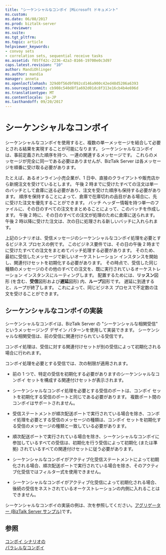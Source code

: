 ```yaml
---
title: "シーケンシャルなコンボイ |Microsoft ドキュメント"
ms.custom: 
ms.date: 06/08/2017
ms.prod: biztalk-server
ms.reviewer: 
ms.suite: 
ms.tgt_pltfrm: 
ms.topic: article
helpviewer_keywords:
- convoy sets
- correlation sets, sequential receive tasks
ms.assetid: f05ff42c-2236-42a3-8166-19700e0c3d97
caps.latest.revision: "10"
author: MandiOhlinger
ms.author: mandia
manager: anneta
ms.openlocfilehash: 329d0f56d9f092cd146a900c42ed48d5206a6393
ms.sourcegitcommit: cb908c540d8f1a692d01dc8f313e16cb4b4e696d
ms.translationtype: MT
ms.contentlocale: ja-JP
ms.lasthandoff: 09/20/2017
---
```

# <a name="sequential-convoys"></a>シーケンシャルなコンボイ
シーケンシャルなコンボイを使用すると、複数の単一メッセージを結合して必要とされる結果を実現することが可能になります。 シーケンシャルなコンボイは、事前定義された順序を持つ、一連の関連するメッセージです。 これらのメッセージが完全に同一である必要はありませんが、BizTalk Server は各メッセージを順番に受け取る必要があります。  
  
 たとえば、あるオンライン小売企業が、1 日中、直接のクライアントや販売店から新規注文を受けているとします。 午後 2 時までに受けたすべての注文は単一のバッチとして倉庫に送る必要があり、注文を受けた順序も保持する必要があります。 順序を保持することによって、倉庫で在庫切れの品目がある場合に、先に受けた注文を優先することができます。 バッチ へッダー情報を持つ単一のファイルに、その日のすべての注文をまとめることによって、このバッチを作成します。 午後 2 時に、その日のすべての注文が処理のために倉庫に送られます。 午後 2 時以降に受けた注文は、次の日に処理される新しいバッチに入れられます。  
  
 上記のシナリオは、受信メッセージのシーケンシャルなコンボイ処理を必要とするビジネス プロセスの例です。 このビジネス要件では、その日の午後 2 時までに受けたすべての注文をまとめてバッチ処理する必要があります。 そのため、最初に受信したメッセージで新しいオーケストレーション インスタンスを開始し、関連付けセットを初期化する必要があります。 その時点で、受信した同じ種類のメッセージのその他のすべての注文を、既に実行されているオーケストレーション インスタンスにルーティングします。 配置するためには、**リッスン**図形 (を含む、**受信**図形および**遅延**図形) 内、**ループ**図形です。 遅延に到達すると、ループが終了します。 これによって、同じビジネス プロセスで不定数の注文を受けることができます。  
  
## <a name="implementing-sequential-convoys"></a>シーケンシャルなコンボイの実装  
 シーケンシャルなコンボイは、BizTalk Server の "シーケンシャルな相関受信" というメッセージング デザイン パターンを使用して実装できます。 シーケンシャルな相関受信は、前の受信に関連付けられている受信です。  
  
 コンボイ処理は、受信に対する関連付けセットが別の受信によって初期化される場合に行われます。  
  
 コンボイ処理を必要とする受信では、次の制限が適用されます。  
  
-   前の 1 つで、特定の受信を初期化する必要がありますのシーケンシャルなコンボイ セットを構成する関連付けセットが表示されます。  
  
-   シーケンシャルなコンボイ処理を必要とする受信のポートは、コンボイ セットを初期化する受信のポートと同じである必要があります。 複数ポート間のコンボイはサポートされません。  
  
-   受信ステートメントが順次配送ポートで実行されている場合を除き、コンボイ処理を必要とする受信のメッセージの種類は、コンボイ セットを初期化する受信のメッセージの種類と一致している必要があります。  
  
-   順次配送ポートで実行されている場合を除き、シーケンシャルなコンボイに参加しているすべての受信は、初期化を行う受信によって初期化 (または準拠) されているすべての関連付けセットに従う必要があります。  
  
-   シーケンシャルなコンボイがアクティブ化受信ステートメントによって初期化される場合、順次配送ポートで実行されている場合を除き、そのアクティブ化受信ではフィルター式を使用できません。  
  
-   シーケンシャルなコンボイがアクティブ化受信によって初期化される場合、後続の受信をネストされているオーケストレーションの内側に入れることはできません。  
  
 シーケンシャルなコンボイの実装の例は、次を参照してください。[アグリゲーター (BizTalk Server サンプル)](../core/aggregator-biztalk-server-sample.md)です。  
  
## <a name="see-also"></a>参照  
 [コンボイ シナリオの](../core/working-with-convoy-scenarios.md)   
 [パラレルなコンボイ](../core/parallel-convoys.md)